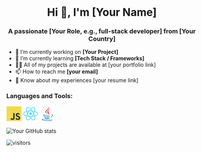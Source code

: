 <h1 align="center">Hi 👋, I'm [Your Name]</h1>
<h3 align="center">A passionate [Your Role, e.g., full-stack developer] from [Your Country]</h3>

- 🔭 I’m currently working on **[Your Project]**
- 🌱 I’m currently learning **[Tech Stack / Frameworks]**
- 👨‍💻 All of my projects are available at [your portfolio link]
- 📫 How to reach me **[your email]**
- 📄 Know about my experiences [your resume link]

<h3 align="left">Languages and Tools:</h3>
<p align="left">
  <img src="https://raw.githubusercontent.com/devicons/devicon/master/icons/javascript/javascript-original.svg" alt="javascript" width="40" height="40"/>
  <img src="https://raw.githubusercontent.com/devicons/devicon/master/icons/react/react-original.svg" alt="react" width="40" height="40"/>
  <img src="https://raw.githubusercontent.com/devicons/devicon/master/icons/java/java-original.svg" alt="java" width="40" height="40"/>
  <!-- 추가 기술 아이콘 -->
</p>

![Your GitHub stats](https://github-readme-stats.vercel.app/api?username=yourusername&show_icons=true&theme=radical)

<!-- 방문자 수 뱃지 -->
![visitors](https://visitor-badge.glitch.me/badge?page_id=yourusername.yourusername)
